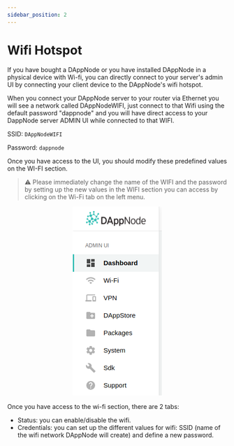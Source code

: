 ```yaml
---
sidebar_position: 2
---
```


# Wifi Hotspot

If you have bought a DAppNode or you have installed DAppNode in a physical device with Wi-fi, you can directly connect to your server's admin UI by connecting your client device to the DAppNode's wifi hotspot.

When you connect your DAppNode server to your router via Ethernet you will see a network called DAppNodeWIFI, just connect to that Wifi using the default password "dappnode" and you will have direct access to your DappNode server ADMIN UI while connected to that WIFI.

SSID: `DAppNodeWIFI`

Password: `dappnode`

Once you have access to the UI, you should modify these predefined values on the WI-FI section.

> :warning: Please immediately change the name of the WIFI and the password by setting up the new values in the WIFI section you can access by clicking on the Wi-Fi tab on the left menu.

<p align="center">
    <img src="../../../../static/img/wi-fi-tab.png"/>
</p>

Once you have access to the wi-fi section, there are 2 tabs:

- Status: you can enable/disable the wifi.
- Credentials: you can set up the different values for wifi: SSID (name of the wifi network DAppNode will create) and define a new password.

